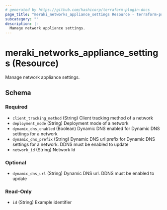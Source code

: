 ```yaml
---
# generated by https://github.com/hashicorp/terraform-plugin-docs
page_title: "meraki_networks_appliance_settings Resource - terraform-provider-meraki"
subcategory: ""
description: |-
  Manage network appliance settings.
---
```


# meraki_networks_appliance_settings (Resource)

Manage network appliance settings.



<!-- schema generated by tfplugindocs -->
## Schema

### Required

- `client_tracking_method` (String) Client tracking method of a network
- `deployment_mode` (String) Deployment mode of a network
- `dynamic_dns_enabled` (Boolean) Dynamic DNS enabled for Dynamic DNS settings for a network
- `dynamic_dns_prefix` (String) Dynamic DNS url prefix for Dynamic DNS settings for a network. DDNS must be enabled to update
- `network_id` (String) Network Id

### Optional

- `dynamic_dns_url` (String) Dynamic DNS url. DDNS must be enabled to update

### Read-Only

- `id` (String) Example identifier
